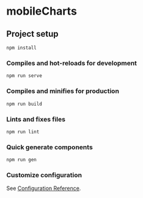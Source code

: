 # mobileCharts

## Project setup
```
npm install
```

### Compiles and hot-reloads for development
```
npm run serve
```

### Compiles and minifies for production
```
npm run build
```

### Lints and fixes files
```
npm run lint
```

### Quick generate components
```
npm run gen
```

### Customize configuration
See [Configuration Reference](https://cli.vuejs.org/config/).
